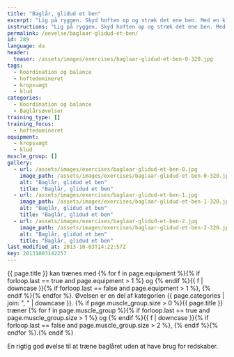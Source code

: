```yaml
---
title: "Baglår, glidud et ben"
excerpt: "Lig på ryggen. Skyd hoften op og stræk det ene ben. Med en klud under den anden fod lader du fødderne glide udad indtil kroppen er så ret som muligt. Træk dig tilbage til udgangspunktet."
instructions: "Lig på ryggen. Skyd hoften op og stræk det ene ben. Med en klud under den anden fod lader du fødderne glide udad indtil kroppen er så ret som muligt. Træk dig tilbage til udgangspunktet."
permalink: /oevelse/baglaar-glidud-et-ben/
id: 289
language: da
header:
  teaser: /assets/images/exercises/baglaar-glidud-et-ben-0-320.jpg
tags:
  - Koordination og balance
  - hoftedomineret
  - kropsvægt
  - klud
categories:
  - Koordination og balance
  - Baglårsøvelser
training_type: []
training_focus:
  - hoftedomineret
equipment:
  - kropsvægt
  - klud
muscle_group: []
gallery:
  - url: /assets/images/exercises/baglaar-glidud-et-ben-0.jpg
    image_path: /assets/images/exercises/baglaar-glidud-et-ben-0-320.jpg
    alt: "Baglår, glidud et ben"
    title: "Baglår, glidud et ben"
  - url: /assets/images/exercises/baglaar-glidud-et-ben-1.jpg
    image_path: /assets/images/exercises/baglaar-glidud-et-ben-1-320.jpg
    alt: "Baglår, glidud et ben"
    title: "Baglår, glidud et ben"
  - url: /assets/images/exercises/baglaar-glidud-et-ben-2.jpg
    image_path: /assets/images/exercises/baglaar-glidud-et-ben-2-320.jpg
    alt: "Baglår, glidud et ben"
    title: "Baglår, glidud et ben"
last_modified_at: 2013-10-03T14:22:57Z
key: 20131003142257
---
```


{{ page.title }} kan trænes med {% for f in page.equipment %}{% if forloop.last == true and page.equipment > 1 %} og {% endif %}{{ f | downcase  }}{% if forloop.last == false and page.equipment > 1 %}, {% endif %}{% endfor %}. Øvelsen er en del af kategorien {{ page.categories | join: ", " | downcase }}. {% if page.muscle_group.size > 0 %}{{ page.title }} træner {% for f in page.muscle_group %}{% if forloop.last == true and page.muscle_group.size > 1 %} og {% endif %}{{ f | downcase }}{% if forloop.last == false and page.muscle_group.size > 2 %}, {% endif %}{% endfor %}.{% endif %}

En rigtig god øvelse til at træne baglåret uden at have brug for redskaber.
